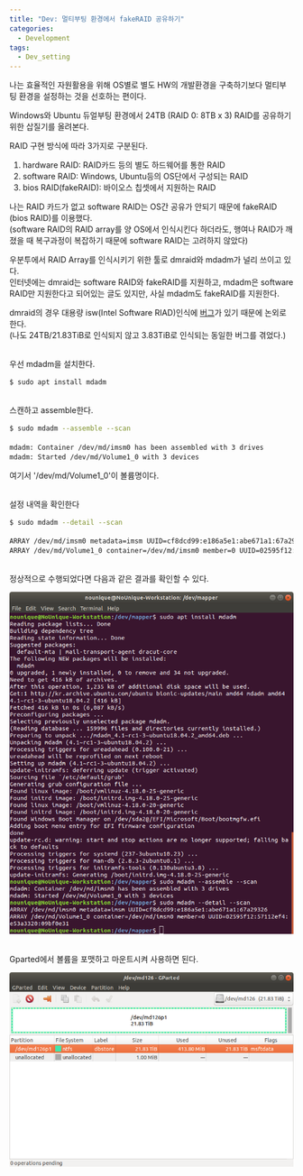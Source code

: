 ```yaml
---
title: "Dev: 멀티부팅 환경에서 fakeRAID 공유하기"
categories:
  - Development
tags:
  - Dev_setting
---
```


나는 효율적인 자원활용을 위해 OS별로 별도 HW의 개발환경을 구축하기보다 멀티부팅 환경을 설정하는 것을 선호하는 편이다.

Windows와 Ubuntu 듀얼부팅 환경에서 24TB (RAID 0: 8TB x 3) RAID를 공유하기 위한 삽질기를 올려본다.

<!--more-->

RAID 구현 방식에 따라 3가지로 구분된다.

1. hardware RAID: RAID카드 등의 별도 하드웨어를 통한 RAID
2. software RAID: Windows, Ubuntu등의 OS단에서 구성되는 RAID
3. bios RAID(fakeRAID): 바이오스 칩셋에서 지원하는 RAID


나는 RAID 카드가 없고 software RAID는 OS간 공유가 안되기 때문에 fakeRAID (bios RAID)를 이용했다.  
(software RAID의 RAID array를 양 OS에서 인식시킨다 하더라도, 행여나 RAID가 깨졌을 때 복구과정이 복잡하기 때문에 software RAID는 고려하지 않았다)

우분투에서 RAID Array를 인식시키기 위한 툴로 dmraid와 mdadm가 널리 쓰이고 있다.  
인터넷에는 dmraid는 software RAID와 fakeRAID를 지원하고, mdadm은 software RAID만 지원한다고 되어있는 글도 있지만, 사실 mdadm도 fakeRAID를 지원한다.

dmraid의 경우 대용량 isw(Intel Software RIAD)인식에 [버그](https://askubuntu.com/questions/113561/how-to-modify-fix-incorrectly-detected-dmraid-fakeraid-raid-10-array)가 있기 때문에 논외로 한다.  
(나도 24TB/21.83TiB로 인식되지 않고 3.83TiB로 인식되는 동일한 버그를 겪었다.)


<br/>
우선 mdadm을 설치한다.

```bash
$ sudo apt install mdadm
```

<br/>
스캔하고 assemble한다.

```bash
$ sudo mdadm --assemble --scan

mdadm: Container /dev/md/imsm0 has been assembled with 3 drives
mdadm: Started /dev/md/Volume1_0 with 3 devices
```
여기서 '/dev/md/Volume1_0'이 볼륨명이다.


<br/>
설정 내역을 확인한다

```bash
$ sudo mdadm --detail --scan

ARRAY /dev/md/imsm0 metadata=imsm UUID=cf8dcd99:e186a5e1:abe671a1:67a29326
ARRAY /dev/md/Volume1_0 container=/dev/md/imsm0 member=0 UUID=02595f12:57112ef4:e53a3320:09bf0e31
```

<br/>
정상적으로 수행되었다면 다음과 같은 결과를 확인할 수 있다.

![mdadm_cmd](/assets/images/2019-07-09-multiboot-sharing-fakeraid_001.png)

<br/>
Gparted에서 볼륨을 포맷하고 마운트시켜 사용하면 된다.

![mdadm_gparted](/assets/images/2019-07-09-multiboot-sharing-fakeraid_002.png)
